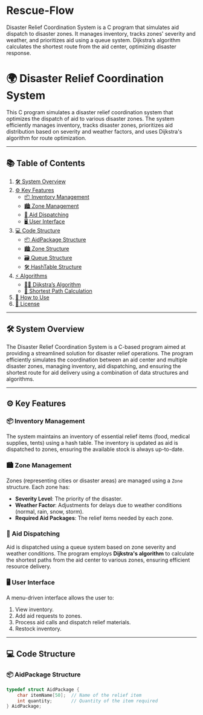 # Rescue-Flow
Disaster Relief Coordination System is a C program that simulates aid dispatch to disaster zones. It manages inventory, tracks zones' severity and weather, and prioritizes aid using a queue system. Dijkstra’s algorithm calculates the shortest route from the aid center, optimizing disaster response.


# 🌍 Disaster Relief Coordination System

This C program simulates a disaster relief coordination system that optimizes the dispatch of aid to various disaster zones. The system efficiently manages inventory, tracks disaster zones, prioritizes aid distribution based on severity and weather factors, and uses Dijkstra's algorithm for route optimization.

---

## 📚 Table of Contents
1. [🛠️ System Overview](#-system-overview)
2. [⚙️ Key Features](#-key-features)
   - [📦 Inventory Management](#-inventory-management)
   - [🏙️ Zone Management](#-zone-management)
   - [🚚 Aid Dispatching](#-aid-dispatching)
   - [🖥️ User Interface](#-user-interface)
3. [💻 Code Structure](#-code-structure)
   - [📦 AidPackage Structure](#-aidpackage-structure)
   - [🏙️ Zone Structure](#-zone-structure)
   - [🗃️ Queue Structure](#-queue-structure)
   - [🛠️ HashTable Structure](#-hashtable-structure)
4. [⚡ Algorithms](#-algorithms)
   - [🧑‍💻 Dijkstra’s Algorithm](#-dijkstras-algorithm)
   - [📍 Shortest Path Calculation](#-shortest-path-calculation)
5. [📝 How to Use](#-how-to-use)
6. [📂 License](#-license)

---

## 🛠️ System Overview

The Disaster Relief Coordination System is a C-based program aimed at providing a streamlined solution for disaster relief operations. The program efficiently simulates the coordination between an aid center and multiple disaster zones, managing inventory, aid dispatching, and ensuring the shortest route for aid delivery using a combination of data structures and algorithms.

---

## ⚙️ Key Features

### 📦 Inventory Management

The system maintains an inventory of essential relief items (food, medical supplies, tents) using a hash table. The inventory is updated as aid is dispatched to zones, ensuring the available stock is always up-to-date.

### 🏙️ Zone Management

Zones (representing cities or disaster areas) are managed using a `Zone` structure. Each zone has:
- **Severity Level**: The priority of the disaster.
- **Weather Factor**: Adjustments for delays due to weather conditions (normal, rain, snow, storm).
- **Required Aid Packages**: The relief items needed by each zone.

### 🚚 Aid Dispatching

Aid is dispatched using a queue system based on zone severity and weather conditions. The program employs **Dijkstra's algorithm** to calculate the shortest paths from the aid center to various zones, ensuring efficient resource delivery.

### 🖥️ User Interface

A menu-driven interface allows the user to:
1. View inventory.
2. Add aid requests to zones.
3. Process aid calls and dispatch relief materials.
4. Restock inventory.

---

## 💻 Code Structure

### 📦 AidPackage Structure

```c
typedef struct AidPackage {
    char itemName[50];  // Name of the relief item
    int quantity;       // Quantity of the item required
} AidPackage;
